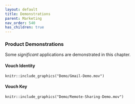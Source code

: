```yaml
---
layout: default
title: Demonstrations
parent: Marketing
nav_order: 540
has_children: true
---
```


### Product Demonstrations

Some _significant_ applications are demonstrated in this chapter.

#### Vouch Identity

```{r gmail, echo=FALSE, fig.cap="Vouch Logo", fig.align = 'center', out.width = '100%'}
knitr::include_graphics("Demo/Gmail-Demo.mov")
```
#### Vouch Key

```{r sharing, echo=FALSE, fig.cap="Vouch Logo", fig.align = 'center', out.width = '100%'}
knitr::include_graphics("Demo/Remote-Sharing-Demo.mov")
```


